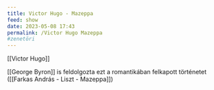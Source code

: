 ```yaml
---
title: Victor Hugo - Mazeppa
feed: show
date: 2023-05-08 17:43
permalink: /Victor Hugo Mazeppa
#zenetöri
---
```

[[Victor Hugo]]

[[George Byron]] is feldolgozta ezt a romantikában felkapott történetet ([[Farkas András - Liszt - Mazeppa]])